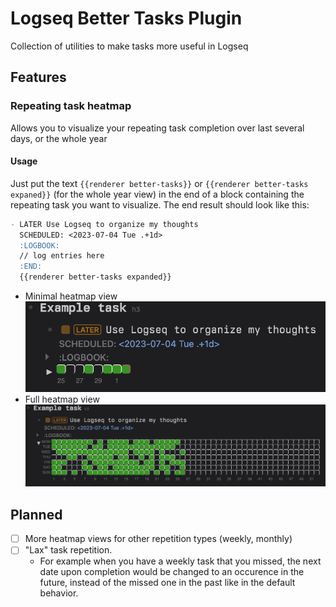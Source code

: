 # Logseq Better Tasks Plugin

Collection of utilities to make tasks more useful in Logseq

## Features

### Repeating task heatmap

Allows you to visualize your repeating task completion over last several days, or the whole year

#### Usage

Just put the text `{{renderer better-tasks}}` or `{{renderer better-tasks expaned}}` (for the whole year view) in the end of a block containing the repeating task you want to visualize.
The end result should look like this:

```markdown
- LATER Use Logseq to organize my thoughts
  SCHEDULED: <2023-07-04 Tue .+1d>
  :LOGBOOK:
  // log entries here
  :END:
  {{renderer better-tasks expanded}}
```

- Minimal heatmap view
  ![label](images/heatmap-simple.png)
- Full heatmap view
  ![label](images/heatmap-full.png)

## Planned

- [ ] More heatmap views for other repetition types (weekly, monthly)
- [ ] "Lax" task repetition.
  - For example when you have a weekly task that you missed, the next date upon completion would be changed to an occurence in the future, instead of the missed one in the past like in the default behavior.
